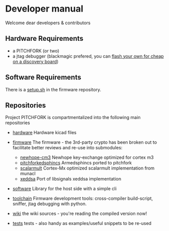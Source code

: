 # Developer manual

Welcome dear developers & contributors

## Hardware Requirements

- a PITCHFORK (or two)
- a jtag debugger (blackmagic prefered, you can [flash your own for cheap on a discovery board](https://embdev.net/articles/STM_Discovery_as_Black_Magic_Probe))

## Software Requirements

There is a [setup.sh](../git/firmware/tree/setup.sh) in the firmware repository.

## Repositories

Project PITCHFORK is compartmentalized into the following main repositories

- [hardware](../git/hardware/) Hardware kicad files
- [firmware](../git/firmware/) The firmware - the 3rd-party crypto has been broken out to facilitate better reviews and re-use into submodules:
    * [newhope-cm3](../git/newhope-cm3/) Newhope key-exchange optimized for cortex m3
    * [pitchforkedsphincs](../git/pitchforkedsphincs/) Armedsphincs ported to pitchfork
    * [scalarmult](../git/scalarmult/) Cortex-Mx optimized scalarmult implementation from munacl
    * [xeddsa](../git/xeddsa/) Port of libsignals xeddsa implementation
- [software](../git/hardware/) Library for the host side with a simple cli
- [toolchain](../git/toolchain/) Firmware development tools: cross-compiler build-script, sniffer, jtag debugging with python.

- [wiki](../git/wiki/) the wiki sources - you're reading the compiled version now!

- [tests](../git/wiki/) tests - also handy as examples/useful snippets to be re-used
